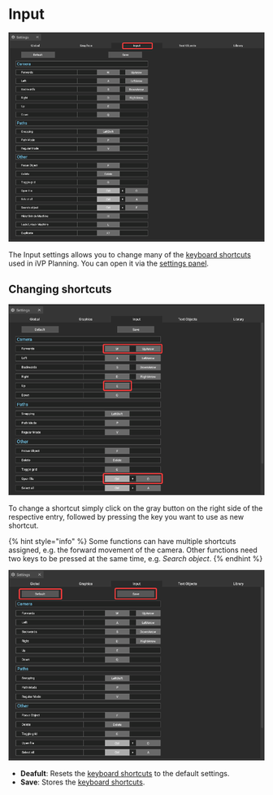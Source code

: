 # Input

![](../../../.gitbook/assets/iVP_Planning_Settings_Input.png)

The Input settings allows you to change many of the [keyboard shortcuts](../keyboard-shortcuts.md) used in iVP Planning. You can open it via the [settings panel](../user-interface/settings-panel.md).

## Changing shortcuts

![](../../../.gitbook/assets/iVP_Planning_Settings_Input0.png)

To change a shortcut simply click on the gray button on the right side of the respective entry, followed by pressing the key you want to use as new shortcut.

{% hint style="info" %}
Some functions can have multiple shortcuts assigned, e.g. the forward movement of the camera. Other functions need two keys to be pressed at the same time, e.g. _Search object_.
{% endhint %}

![](../../../.gitbook/assets/iVP_Planning_Settings_Input1.png)

* **Deafult**: Resets the [keyboard shortcuts](../keyboard-shortcuts.md) to the default settings.
* **Save**: Stores the [keyboard shortcuts](../keyboard-shortcuts.md).